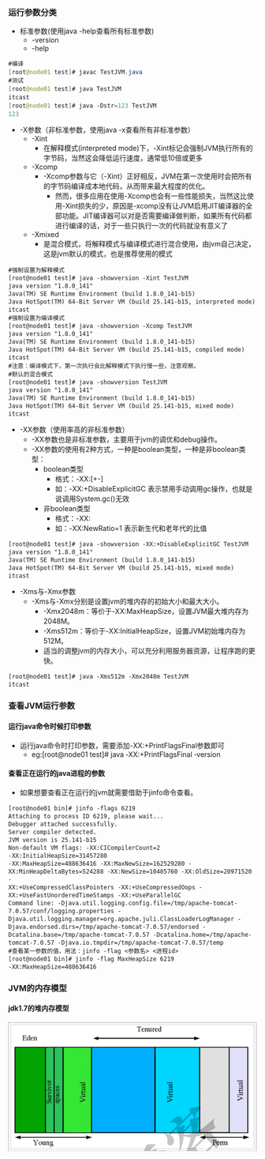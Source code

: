 ### 运行参数分类
* 标准参数(使用java -help查看所有标准参数)
    * -version
    * -help
```java   
#编译
[root@node01 test]# javac TestJVM.java
#测试
[root@node01 test]# java TestJVM
itcast
[root@node01 test]# java ‐Dstr=123 TestJVM
123
```
* -X参数（非标准参数，使用java -x查看所有非标准参数）
    * -Xint
        * 在解释模式(interpreted mode)下，-Xint标记会强制JVM执行所有的字节码，当然这会降低运行速度，通常低10倍或更多
    * -Xcomp
        * -Xcomp参数与它（-Xint）正好相反，JVM在第一次使用时会把所有的字节码编译成本地代码，从而带来最大程度的优化。
            * 然而，很多应用在使用-Xcomp也会有一些性能损失，当然这比使用-Xint损失的少，原因是-xcomp没有让JVM启用JIT编译器的全部功能。JIT编译器可以对是否需要编译做判断，如果所有代码都进行编译的话，对于一些只执行一次的代码就没有意义了
    * -Xmixed
        * 是混合模式，将解释模式与编译模式进行混合使用，由jvm自己决定，这是jvm默认的模式，也是推荐使用的模式    
```jshelllanguage
#强制设置为解释模式
[root@node01 test]# java ‐showversion ‐Xint TestJVM
java version "1.8.0_141"
Java(TM) SE Runtime Environment (build 1.8.0_141‐b15)
Java HotSpot(TM) 64‐Bit Server VM (build 25.141‐b15, interpreted mode)
itcast
#强制设置为编译模式
[root@node01 test]# java ‐showversion ‐Xcomp TestJVM
java version "1.8.0_141"
Java(TM) SE Runtime Environment (build 1.8.0_141‐b15)
Java HotSpot(TM) 64‐Bit Server VM (build 25.141‐b15, compiled mode)
itcast
#注意：编译模式下，第一次执行会比解释模式下执行慢一些，注意观察。
#默认的混合模式
[root@node01 test]# java ‐showversion TestJVM
java version "1.8.0_141"
Java(TM) SE Runtime Environment (build 1.8.0_141‐b15)
Java HotSpot(TM) 64‐Bit Server VM (build 25.141‐b15, mixed mode)
itcast
```
* -XX参数（使用率高的非标准参数）
    * -XX参数也是非标准参数，主要用于jvm的调优和debug操作。
    * -XX参数的使用有2种方式，一种是boolean类型，一种是非boolean类型：
        * boolean类型
            * 格式：-XX:[+-]
            * 如：-XX:+DisableExplicitGC 表示禁用手动调用gc操作，也就是说调用System.gc()无效
        * 非boolean类型
            * 格式：-XX:
            * 如：-XX:NewRatio=1 表示新生代和老年代的比值
```jshelllanguage
[root@node01 test]# java ‐showversion ‐XX:+DisableExplicitGC TestJVM
java version "1.8.0_141"
Java(TM) SE Runtime Environment (build 1.8.0_141‐b15)
Java HotSpot(TM) 64‐Bit Server VM (build 25.141‐b15, mixed mode)
itcast
``` 
* -Xms与-Xmx参数
    * -Xms与-Xmx分别是设置jvm的堆内存的初始大小和最大大小。
        * -Xmx2048m：等价于-XX:MaxHeapSize，设置JVM最大堆内存为2048M。
        * -Xms512m：等价于-XX:InitialHeapSize，设置JVM初始堆内存为512M。
        * 适当的调整jvm的内存大小，可以充分利用服务器资源，让程序跑的更快。
```jshelllanguage
[root@node01 test]# java ‐Xms512m ‐Xmx2048m TestJVM
itcast
```
### 查看JVM运行参数
#### 运行java命令时候打印参数
* 运行java命令时打印参数，需要添加-XX:+PrintFlagsFinal参数即可
    * eg:[root@node01 test]# java ‐XX:+PrintFlagsFinal ‐version
#### 查看正在运行的java进程的参数
* 如果想要查看正在运行的jvm就需要借助于jinfo命令查看。
```jshelllanguage
[root@node01 bin]# jinfo ‐flags 6219
Attaching to process ID 6219, please wait...
Debugger attached successfully.
Server compiler detected.
JVM version is 25.141‐b15
Non‐default VM flags: ‐XX:CICompilerCount=2 ‐XX:InitialHeapSize=31457280
‐XX:MaxHeapSize=488636416 ‐XX:MaxNewSize=162529280 ‐
XX:MinHeapDeltaBytes=524288 ‐XX:NewSize=10485760 ‐XX:OldSize=20971520 ‐
XX:+UseCompressedClassPointers ‐XX:+UseCompressedOops ‐
XX:+UseFastUnorderedTimeStamps ‐XX:+UseParallelGC
Command line: ‐Djava.util.logging.config.file=/tmp/apache‐tomcat‐
7.0.57/conf/logging.properties ‐
Djava.util.logging.manager=org.apache.juli.ClassLoaderLogManager ‐
Djava.endorsed.dirs=/tmp/apache‐tomcat‐7.0.57/endorsed ‐
Dcatalina.base=/tmp/apache‐tomcat‐7.0.57 ‐Dcatalina.home=/tmp/apache‐
tomcat‐7.0.57 ‐Djava.io.tmpdir=/tmp/apache‐tomcat‐7.0.57/temp
#查看某一参数的值，用法：jinfo ‐flag <参数名> <进程id>
[root@node01 bin]# jinfo ‐flag MaxHeapSize 6219
‐XX:MaxHeapSize=488636416
```
### JVM的内存模型
#### jdk1.7的堆内存模型
![](image/jdk7.png)






















